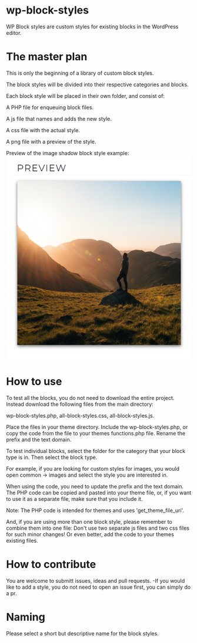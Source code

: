 # wp-block-styles
WP Block styles are custom styles for existing blocks in the WordPress editor.


# The master plan
This is only the beginning of a library of custom block styles.

The block styles will be divided into their respective categories and blocks.

Each block style will be placed in their own folder, and consist of:

A PHP file for enqueuing block files.

A js file that names and adds the new style.

A css file with the actual style.

A png file with a preview of the style.

Preview of the image shadow block style example:
![Shadow block style preview](https://github.com/carolinan/wp-block-styles/blob/master/preview.png)

# How to use

To test all the blocks, you do not need to download the entire project.
Instead download the following files from the main directory:

wp-block-styles.php, all-block-styles.css, all-block-styles.js.

Place the files in your theme directory. Include the wp-block-styles.php, or copy the code from the file to your themes functions.php file.
Rename the prefix and the text domain.



To test individual blocks, select the folder for the category that your block type is in. Then select the block type.

For example, if you are looking for custom styles for images, you would open common -> images and select the style you are interested in.

When using the code, you need to update the prefix and the text domain.
The PHP code can be copied and pasted into your theme file, or, if you want to use it as a separate file, 
make sure that you include it.


Note: The PHP code is intended for themes and uses 'get_theme_file_uri'.

And, if you are using more than one block style, please remember to combine them into one file: 
Don't use two separate js files and two css files for such minor changes! Or even better, add the code to your themes existing files.

# How to contribute

You are welcome to submitt issues, ideas and pull requests.
-If you would like to add a style, you do not need to open an issue first, you can simply do a pr.


# Naming

Please select a short but descriptive name for the block styles.
